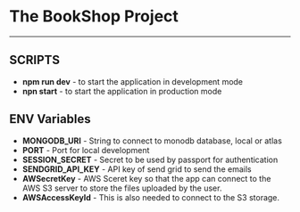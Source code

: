 # The BookShop Project
***

## SCRIPTS
- **npm run dev** - to start the application in development mode 
- **npn start** - to start the application in production mode 

## ENV Variables 
- **MONGODB_URI** - String to connect to monodb database, local or atlas 
- **PORT** - Port for local development 
- **SESSION_SECRET** - Secret to be used by passport for authentication
- **SENDGRID_API_KEY** - API key of send grid to send the emails 
- **AWSecretKey** - AWS Sceret key so that the app can connect to the AWS S3 server to store the files uploaded by the user.
- **AWSAccessKeyId** - This is also needed to connect to the S3 storage.   






